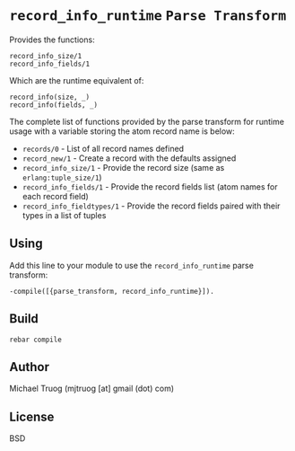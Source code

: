 `record_info_runtime` `Parse Transform`
=======================================

Provides the functions:

    record_info_size/1
    record_info_fields/1

Which are the runtime equivalent of:

    record_info(size, _)
    record_info(fields, _)

The complete list of functions provided by the parse transform for
runtime usage with a variable storing the atom record name is below:

* `records/0` - List of all record names defined
* `record_new/1` - Create a record with the defaults assigned
* `record_info_size/1` - Provide the record size (same as `erlang:tuple_size/1`)
* `record_info_fields/1` - Provide the record fields list (atom names for each record field)
* `record_info_fieldtypes/1` - Provide the record fields paired with their types in a list of tuples

Using
-----

Add this line to your module to use the `record_info_runtime` parse transform:

    -compile([{parse_transform, record_info_runtime}]).

Build
-----

    rebar compile

Author
------

Michael Truog (mjtruog [at] gmail (dot) com)

License
-------

BSD

